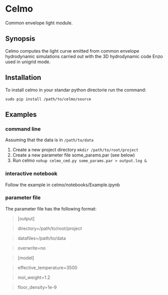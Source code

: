 # Celmo

Common envelope light module.

## Synopsis

Celmo  computes   the  light   curve  emitted  from   common  envelope
hydrodynamic  simulations carried  out with  the 3D  hydrodynamic code
Enzo used in unigrid mode.


## Installation

To install celmo in your standar python directorie run the command:

`sudo pip install /path/to/celmo/source`

## Examples

### command line

Assuming that the data is in `/path/to/data`

1. Create a new project directory `mkdir /path/to/root/project`
2. Create a new parameter file some_params.par (see below)
3. Run celmo `nohup celmo_cmd.py some_params.par > output.log &`


### interactive notebook

Follow the example in celmo/notebooks/Example.ipynb

### parameter file

The parameter file has the following format:

>[output]

>directory=/path/to/root/project

>datafiles=/path/to/data

>overwrite=no

>[model]

>effective_temperature=3500

>mol_weight=1.2

>floor_density=1e-9

